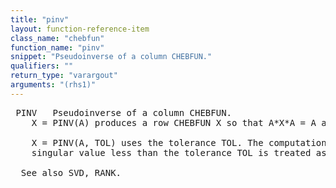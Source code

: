 ```yaml
---
title: "pinv"
layout: function-reference-item
class_name: "chebfun"
function_name: "pinv"
snippet: "Pseudoinverse of a column CHEBFUN."
qualifiers: ""
return_type: "varargout"
arguments: "(rhs1)"
---
```


<pre class="help-text"> PINV   Pseudoinverse of a column CHEBFUN.
    X = PINV(A) produces a row CHEBFUN X so that A*X*A = A and X*A*X = X.
 
    X = PINV(A, TOL) uses the tolerance TOL. The computation uses SVD(A) and any
    singular value less than the tolerance TOL is treated as zero.
 
  See also SVD, RANK.
</pre>